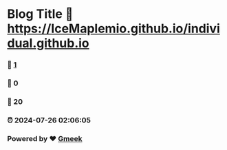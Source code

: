 # Blog Title :link: https://IceMaplemio.github.io/individual.github.io 
### :page_facing_up: [1](https://IceMaplemio.github.io/individual.github.io/tag.html) 
### :speech_balloon: 0 
### :hibiscus: 20 
### :alarm_clock: 2024-07-26 02:06:05 
### Powered by :heart: [Gmeek](https://github.com/Meekdai/Gmeek)
